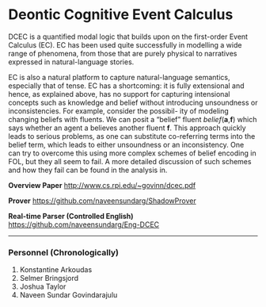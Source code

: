 Deontic Cognitive Event Calculus
====


DCEC is a quantified modal logic that builds upon on the first-order Event Calculus (EC). EC has been used quite successfully in modelling a wide range of phenomena, from those that are purely physical to narratives expressed in natural-language stories.

EC is also a natural platform to capture natural-language semantics, especially that of tense. EC has a shortcoming: it is fully extensional and hence, as explained above, has no support for capturing intensional concepts such as knowledge and belief without introducing unsoundness or inconsistencies. For example, consider the possibil- ity of modeling changing beliefs with fluents. We can posit a “belief” fluent *belief*(**a**,**f**) which says whether an agent a believes another fluent **f**. This approach quickly leads to serious problems, as one can substitute co-referring terms into the belief term, which leads to either unsoundness or an inconsistency. One can try to overcome this using more complex schemes of belief encoding in FOL, but they all seem to fail. A more detailed discussion of such schemes and how they fail can be found in the analysis in.

**Overview Paper** http://www.cs.rpi.edu/~govinn/dcec.pdf

**Prover** https://github.com/naveensundarg/ShadowProver

**Real-time Parser (Controlled English)** https://github.com/naveensundarg/Eng-DCEC

- - -


### Personnel (Chronologically)

1. Konstantine Arkoudas
2. Selmer Bringsjord
3. Joshua Taylor
4. Naveen Sundar Govindarajulu
